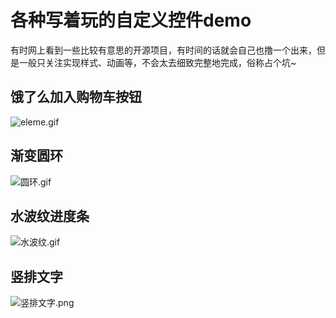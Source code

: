 # 各种写着玩的自定义控件demo

有时网上看到一些比较有意思的开源项目，有时间的话就会自己也撸一个出来，但是一般只关注实现样式、动画等，不会太去细致完整地完成，俗称占个坑~

## 饿了么加入购物车按钮

![eleme.gif](http://upload-images.jianshu.io/upload_images/1929170-992de19b7ba750e4.gif?imageMogr2/auto-orient/strip)

## 渐变圆环

![圆环.gif](http://upload-images.jianshu.io/upload_images/1929170-adf6c82d173fdcb5.gif?imageMogr2/auto-orient/strip)

## 水波纹进度条

![水波纹.gif](http://upload-images.jianshu.io/upload_images/1929170-021b91b08071fe77.gif?imageMogr2/auto-orient/strip)


## 竖排文字

![竖排文字.png](http://upload-images.jianshu.io/upload_images/1929170-c3b0efc81a30dbfc.png?imageMogr2/auto-orient/strip%7CimageView2/2/w/1240)